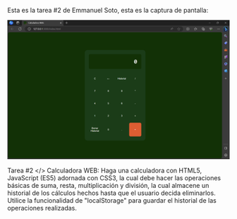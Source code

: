Esta es la tarea #2 de Emmanuel Soto, esta es la captura de pantalla:

![Mi captura de pantalla](/resources/mitarea.png)

Tarea #2 </> Calculadora WEB:
Haga una calculadora con HTML5, JavaScript (ES5) adornada con CSS3, la cual
debe hacer las operaciones básicas de suma, resta, multiplicación y división, la cual
almacene un historial de los cálculos hechos hasta que el usuario decida eliminarlos.
Utilice la funcionalidad de "localStorage" para guardar el historial de las operaciones
realizadas.
